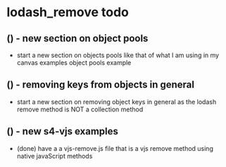 # lodash_remove todo

## () - new section on object pools
* start a new section on objects pools like that of what I am using in my canvas examples object pools example

## () - removing keys from objects in general
* start a new section on removing object keys in general as the lodash remove method is NOT a collection method

## () - new s4-vjs examples
* (done) have a a vjs-remove.js file that is a vjs remove method using native javaScript methods
